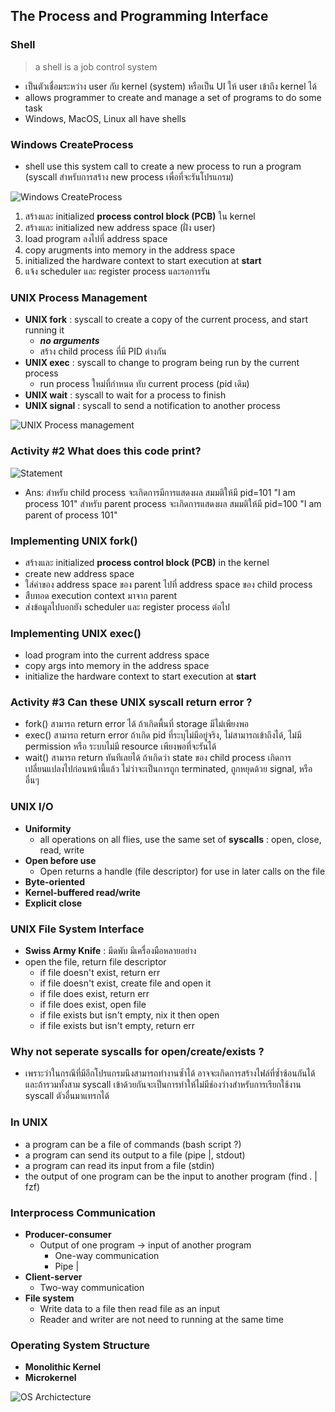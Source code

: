 ## The Process and Programming Interface

### Shell
> a shell is a job control system
- เป็นตัวเชื่อมระหว่าง user กับ kernel (system) หรือเป็น UI ให้ user เข้าถึง kernel ได้
- allows programmer to create and manage a set of programs to do some task
- Windows, MacOS, Linux all have shells

### Windows CreateProcess
- shell use this system call to create a new process to run a program (syscall สำหรับการสร้าง new process เพื่อที่จะรันโปรแกรม)

![Windows CreateProcess](https://media.discordapp.net/attachments/1014398974649708624/1017263997382311936/IMG_20220908_094337.jpg?width=767&height=640)
1. สร้างและ initialized **process control block (PCB)** ใน kernel
2. สร้างและ initialized new address space (ฝั่ง user)
3. load program ลงไปที่ address space
4. copy arugments into memory in the address space
5. initialized the hardware context to start execution at **start**
6. แจ้ง scheduler และ register process และรอการรัน

### UNIX Process Management
- **UNIX fork** : syscall to create a copy of the current process, and start running it
  - ***no arguments***
  - สร้าง child process ที่มี PID ต่างกัน
- **UNIX exec** : syscall to change to program being run by the current process
  - run process ใหม่ที่กำหนด ทับ current process (pid เดิม)
- **UNIX wait** : syscall to wait for a process to finish
- **UNIX signal** : syscall to send a notification to another process

![UNIX Process management](https://media.discordapp.net/attachments/1014398974649708624/1017266623477973063/unknown.png)

### Activity #2 What does this code print?
![Statement](https://media.discordapp.net/attachments/1014398974649708624/1017277855077498940/unknown.png)
- Ans: สำหรับ child process จะเกิดการมีการแสดงผล สมมติให้มี pid=101 "I am process 101"
สำหรับ parent process จะเกิดการแสดงผล สมมติให้มี pid=100 "I am parent of process 101"


### Implementing UNIX fork()
- สร้างและ initialized **process control block (PCB)** in the kernel
- create new address space
- ใส่ค่าของ address space ของ parent ไปที่ address space ของ child process
- สืบทอด execution context มาจาก parent
- ส่งข้อมูลไปบอกยัง scheduler และ register process ต่อไป

### Implementing UNIX exec()
- load program into the current address space
- copy args into memory in the address space
- initialize the hardware context to start execution at **start**

### Activity #3 Can these UNIX syscall return error ?
- fork() สามารถ return error ได้ ถ้าเกิดพื้นที่ storage มีไม่เพียงพอ
- exec() สามารถ return error ถ้าเกิด pid ที่ระบุไม่มีอยู่จริง, ไม่สามารถเข้าถึงได้, ไม่มี permission หรือ ระบบไม่มี resource เพียงพอที่จะรันได้
- wait() สามารถ return ทันทีเลยได้ ถ้าเกิดว่า state ของ child process เกิดการเปลี่ยนแปลงไปก่อนหน้านี้แล้ว ไม่ว่าจะเป็นการถูก terminated, ถูกหยุดด้วย signal, หรืออื่นๆ

### UNIX I/O
- **Uniformity**
  - all operations on all flies, use the same set of **syscalls** : open, close, read, write
- **Open before use**
  - Open returns a handle (file descriptor) for use in later calls on the file
- **Byte-oriented**
- **Kernel-buffered read/write**
- **Explicit close**

### UNIX File System Interface
- **Swiss Army Knife** : มีดพับ มีเครื่องมือหลายอย่าง
- open the file, return file descriptor
  - if file doesn't exist, return err
  - if file doesn't exist, create file and open it
  - if file does exist, return err
  - if file does exist, open file
  - if file exists but isn't empty, nix it then open
  - if file exists but isn't empty, return err

### Why not seperate syscalls for open/create/exists ?
- เพราะว่าในกรณีที่มีอีกโปรแกรมนึงสามารถทำงานซ้ำได้ อาจจะเกิดการสร้างไฟล์ที่ซ้ำซ้อนกันได้ และถ้ารวมทั้งสาม syscall เข้าด้วยกันจะเป็นการทำให้ไม่มีช่องว่างสำหรับการเรียกใช้งาน syscall ตัวอื่นมาแทรกได้

### In UNIX
- a program can be a file of commands (bash script ?)
- a program can send its output to a file (pipe |, stdout)
- a program can read its input from a file (stdin)
- the output of one program can be the input to another program (find . | fzf)

### Interprocess Communication
- **Producer-consumer**
  - Output of one program -> input of another program
    - One-way communication
    - Pipe |
- **Client-server**
  - Two-way communication
- **File system**
  - Write data to a file then read file as an input
  - Reader and writer are not need to running at the same time

### Operating System Structure
- **Monolithic Kernel**
- **Microkernel**

![OS Archictecture](https://media.discordapp.net/attachments/1014398974649708624/1017285038095728650/unknown.png)
